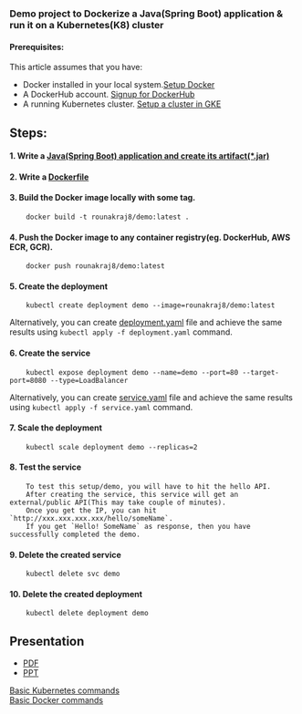 ### Demo project to Dockerize a Java(Spring Boot) application & run it on a Kubernetes(K8) cluster

#### Prerequisites:
   This article assumes that you have: 
   <ul>
      <li> Docker installed in your local system.<a href="https://docs.docker.com/get-docker/" target="_blank">Setup Docker</a> </li>
      <li> A DockerHub account. <a href="https://hub.docker.com/" target="_blank">Signup for DockerHub</a></li>   
      <li> A running Kubernetes cluster. <a href="https://cloud.google.com/kubernetes-engine/docs/how-to/creating-a-cluster" target="_blank">Setup a cluster in GKE</a> </li>
   </ul>

## Steps:

#### 1. Write a <a href="https://github.com/rounakraj8/kubernetes-101/tree/master/demo" target="_blank">Java(Spring Boot) application and create its artifact(\*.jar)</a>

#### 2. Write a <a href="https://github.com/rounakraj8/kubernetes-101/tree/master/dockerfile" target="_blank">Dockerfile</a>

#### 3. Build the Docker image locally with some tag.
        docker build -t rounakraj8/demo:latest .
        
#### 4. Push the Docker image to any container registry(eg. DockerHub, AWS ECR, GCR).
        docker push rounakraj8/demo:latest
        
#### 5. Create the deployment
        kubectl create deployment demo --image=rounakraj8/demo:latest
        
   Alternatively, you can create <a href="https://github.com/rounakraj8/kubernetes-101/blob/master/config/deployment.yaml" target="_blank">deployment.yaml</a>      file and achieve the same results using `kubectl apply -f deployment.yaml` command.
        
#### 6. Create the service
        kubectl expose deployment demo --name=demo --port=80 --target-port=8080 --type=LoadBalancer
        
   Alternatively, you can create <a href="https://github.com/rounakraj8/kubernetes-101/blob/master/config/service.yaml" target="_blank">service.yaml</a> file and achieve the same results
        using `kubectl apply -f service.yaml`  command.
      
#### 7. Scale the deployment
        kubectl scale deployment demo --replicas=2      
        
#### 8. Test the service
        To test this setup/demo, you will have to hit the hello API.
        After creating the service, this service will get an external/public API(This may take couple of minutes).
        Once you get the IP, you can hit `http://xxx.xxx.xxx.xxx/hello/someName`.
        If you get `Hello! SomeName` as response, then you have successfully completed the demo.

#### 9. Delete the created service
        kubectl delete svc demo
        
#### 10. Delete the created deployment
        kubectl delete deployment demo
        
## Presentation
<ul>
<li><a href="https://github.com/rounakraj8/kubernetes-101/blob/master/presentation/Kubernetes%20101.pdf" target="_blank">PDF</a></li>
<li><a href="https://docs.google.com/presentation/d/1xlPygcoA8h20z8pY5CZr5rRbbuDa-I08RINyCxok1DY/edit?usp=sharing" target="_blank">PPT</a> </li>
  </ul> 

<a href="https://github.com/rounakraj8/kubernetes-101/tree/master/basic-commands/kubernetes" target="_blank">Basic Kubernetes commands</a>   
<a href="https://github.com/rounakraj8/kubernetes-101/blob/master/dockerfile/README.md" target="_blank">Basic Docker commands</a>       
                
